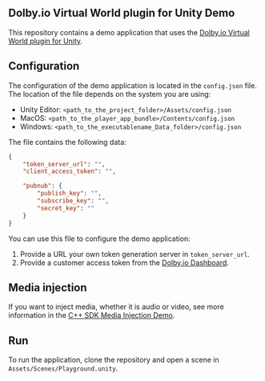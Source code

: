 ## Dolby.io Virtual World plugin for Unity Demo

This repository contains a demo application that uses the [Dolby.io Virtual World plugin for Unity](https://github.com/DolbyIO/comms-sdk-unity). 

## Configuration

The configuration of the demo application is located in the `config.json` file. The location of the file depends on the system you are using:

- Unity Editor: `<path_to_the_project_folder>/Assets/config.json`
- MacOS: `<path_to_the_player_app_bundle>/Contents/config.json`
- Windows: `<path_to_the_executablename_Data_folder>/config.json`

The file contains the following data:

```json
{
    "token_server_url": "",
    "client_access_token": "",

    "pubnub": {
        "publish_key": "",
        "subscribe_key": "",
        "secret_key": ""
    }
}
```

You can use this file to configure the demo application:

1. Provide a URL your own token generation server in `token_server_url`.
2. Provide a customer access token from the [Dolby.io Dashboard](https://dashboard.dolby.io/).

## Media injection

If you want to inject media, whether it is audio or video, see more information in the [C++ SDK Media Injection Demo](https://github.com/dolbyio-samples/comms-cpp-injection-demo).

## Run

To run the application, clone the repository and open a scene in `Assets/Scenes/Playground.unity`.